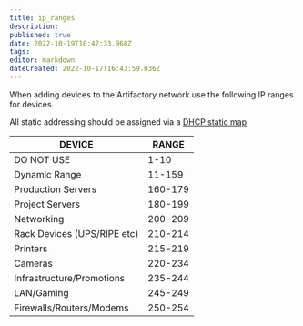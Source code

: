 ```yaml
---
title: ip_ranges
description: 
published: true
date: 2022-10-19T10:47:33.968Z
tags: 
editor: markdown
dateCreated: 2022-10-17T16:43:59.036Z
---
```


When adding devices to the Artifactory network use the following IP ranges for devices.

All static addressing should be assigned via a [DHCP static map](/subcommittee/it_infrastructure/setup_standards/static_map)

| DEVICE                      | RANGE   |
|-----------------------------|---------|
| DO NOT USE                  | 1-10    |
| Dynamic Range               | 11-159  |
| Production Servers          | 160-179 |
| Project Servers             | 180-199 |
| Networking                  | 200-209 |
| Rack Devices (UPS/RIPE etc) | 210-214 |
| Printers                    | 215-219 |
| Cameras                     | 220-234 |
| Infrastructure/Promotions   | 235-244 |
| LAN/Gaming                  | 245-249 |
| Firewalls/Routers/Modems    | 250-254 |
